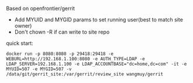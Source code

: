 Based on openfrontier/gerrit

* Add MYUID and MYGID params to set running user(best to match site owner)
* Don't chown -R if can write to site repo

quick start:
```
docker run -p 8080:8080 -p 29418:29418 -e WEBURL=http://192.168.1.100:8080 -e AUTH_TYPE=LDAP -e LDAP_SERVER=192.168.1.100 -e LDAP_ACCOUNTBASE="dc=home,dc=com" -it -e MYUID=507 -e MYGID=507 -v /data/git/gerrit_site:/var/gerrit/review_site wangmuy/gerrit
```

